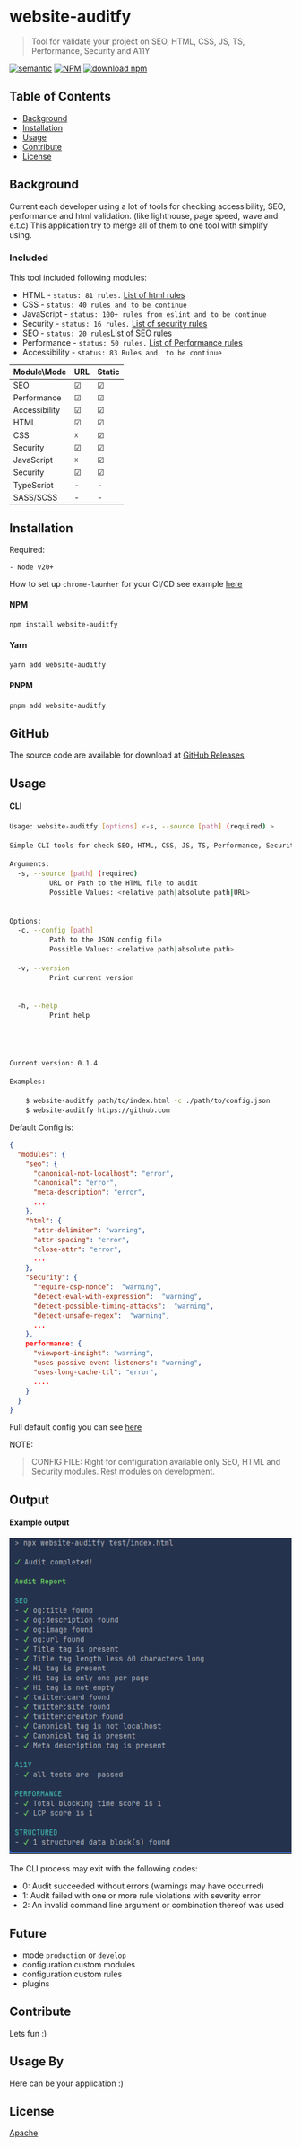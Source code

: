 # website-auditfy

> Tool for validate your project on SEO, HTML, CSS, JS, TS, Performance, Security and A11Y

[![semantic](https://img.shields.io/badge/%20%20%F0%9F%93%A6%F0%9F%9A%80-semantic--release-e10079.svg)](https://github.com/semantic-release/semantic-release)
[![NPM](https://img.shields.io/npm/v/website-auditfy)](https://www.npmjs.com/package/website-auditfy)
[![download npm](https://img.shields.io/npm/dm/website-auditfy.svg)](https://www.npmjs.com/package/website-auditfy)

## Table of Contents

- [Background](#background)
- [Installation](#installation)
- [Usage](#usage)
- [Contribute](#contribute)
- [License](#license)

## Background 

Current each developer using a lot of tools for checking accessibility, SEO, performance and html validation. (like lighthouse, page speed, wave and e.t.c)
This application try to merge all of them to one tool with simplify using. 

### Included

This tool included following modules: 

- HTML  -  `status: 81 rules.` [List of html rules](/docs/rules/html.rules.md)
- CSS  -  `status: 40 rules and to be continue`
- JavaScript - `status: 100+ rules from eslint and to be continue`
- Security - `status: 16 rules.` [List of security rules](/docs/rules/security.rules.md)
- SEO  - `status: 20 rules`[List of SEO rules](/docs/rules/seo.rules.md)
- Performance  - `status: 50 rules.` [List of Performance rules](/docs/rules/performance.rules.md)
- Accessibility  -  `status: 83 Rules and  to be continue`

| Module\Mode   | URL | Static |
|:--------------|:----|:-------|
| SEO           | ☑   | ☑      |
| Performance   | ☑   | ☑      |
| Accessibility | ☑   | ☑      |
| HTML          | ☑   | ☑      |
| CSS           | ☓   | ☑      |
| Security      | ☑   | ☑      |
| JavaScript    | ☓   | ☑      |
| Security      | ☑   | ☑      |
| TypeScript    | -   | -      | 
| SASS/SCSS     | -   | -      |


## Installation

Required: 
```angular2html
- Node v20+
```

How to set up `chrome-launher` for your CI/CD see example [here](./docs/chrome-launcher.md)
#### NPM
```bash
npm install website-auditfy 
```
#### Yarn
```bash
yarn add website-auditfy
```
#### PNPM 
```bash
pnpm add website-auditfy
```

## GitHub
The source code are available for download at [GitHub Releases](https://github.com/romanrostislavovich/auditfy/releases) 

## Usage

#### CLI

```bash
Usage: website-auditfy [options] <-s, --source [path] (required) >

Simple CLI tools for check SEO, HTML, CSS, JS, TS, Performance, Security and A11Y

Arguments:
  -s, --source [path] (required)   
          URL or Path to the HTML file to audit
          Possible Values: <relative path|absolute path|URL>
          

Options:
  -c, --config [path]              
          Path to the JSON config file
          Possible Values: <relative path|absolute path>

  -v, --version
          Print current version


  -h, --help
          Print help




Current version: 0.1.4

Examples:

    $ website-auditfy path/to/index.html -c ./path/to/config.json
    $ website-auditfy https://github.com
```

Default Config is:

```json
{
  "modules": {
    "seo": {
      "canonical-not-localhost": "error",
      "canonical": "error",
      "meta-description": "error",
      ...
    },
    "html": {
      "attr-delimiter": "warning",
      "attr-spacing": "error",
      "close-attr": "error",
      ...
    },
    "security": {
      "require-csp-nonce":  "warning",
      "detect-eval-with-expression":  "warning",
      "detect-possible-timing-attacks":  "warning",
      "detect-unsafe-regex":  "warning",
      ...
    },
    performance: {
      "viewport-insight": "warning",
      "uses-passive-event-listeners": "warning",
      "uses-long-cache-ttl": "error",
      .... 
    }
  }
}
```

Full default config you can see [here](./src/config/default.ts)

NOTE:
> CONFIG FILE: Right for configuration available only SEO, HTML and Security modules. Rest modules on development.

## Output

#### Example output 
![img.png](docs/img/img.png)

The CLI process may exit with the following codes:


- 0: Audit succeeded without errors (warnings may have occurred)
- 1: Audit failed with one or more rule violations with severity error
- 2: An invalid command line argument or combination thereof was used

## Future

- mode `production` or `develop`
- configuration custom modules
- configuration custom rules
- plugins 

## Contribute

Lets fun :) 

## Usage By 

Here can be your application :)

## License

[Apache](./LICENSE)